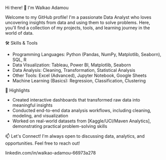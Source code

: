 Hi there! 👋 I'm Walkao Adamou

Welcome to my GitHub profile! I'm a passionate Data Analyst who loves uncovering insights from data and using them to solve problems. Here, you'll find a collection of my projects, tools, and learning journey in the world of data.

🛠️ Skills & Tools
   * Programming Languages: Python (Pandas, NumPy, Matplotlib, Seaborn), SQL, R
   * Data Visualization: Tableau, Power BI, Matplotlib, Seaborn
   * Data Analysis: Cleaning, Transformation, Statistical Analysis
   * Other Tools: Excel (Advanced), Jupyter Notebook, Google Sheets
   * Machine Learning (Basics): Regression, Classification, Clustering

🌟 Highlights
   * Created interactive dashboards that transformed raw data into meaningful insights
   * Conducted end-to-end data analysis workflows, including cleaning, modeling, and visualization
   * Worked on real-world datasets from [Kaggle/UCI/Maven Analytics], demonstrating practical problem-solving skills
     
📫 Let's Connect!
I'm always open to discussing data, analytics, and opportunities. Feel free to reach out!

   linkedin.com/in/walkao-adamou-66973a278

<!---
w-alkao/w-alkao is a ✨ special ✨ repository because its `README.md` (this file) appears on your GitHub profile.
You can click the Preview link to take a look at your changes.
--->
